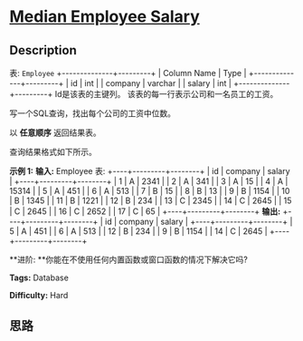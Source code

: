 # [Median Employee Salary][title]

## Description

表: `Employee`
            +--------------+---------+    | Column Name  | Type    |    +--------------+---------+    | id           | int     |    | company      | varchar |    | salary       | int     |    +--------------+---------+    Id是该表的主键列。    该表的每一行表示公司和一名员工的工资。    



写一个SQL查询，找出每个公司的工资中位数。

以 **任意顺序** 返回结果表。

查询结果格式如下所示。



**示例 1:**
            **输入:**     Employee 表:    +----+---------+--------+    | id | company | salary |    +----+---------+--------+    | 1  | A       | 2341   |    | 2  | A       | 341    |    | 3  | A       | 15     |    | 4  | A       | 15314  |    | 5  | A       | 451    |    | 6  | A       | 513    |    | 7  | B       | 15     |    | 8  | B       | 13     |    | 9  | B       | 1154   |    | 10 | B       | 1345   |    | 11 | B       | 1221   |    | 12 | B       | 234    |    | 13 | C       | 2345   |    | 14 | C       | 2645   |    | 15 | C       | 2645   |    | 16 | C       | 2652   |    | 17 | C       | 65     |    +----+---------+--------+    **输出:**     +----+---------+--------+    | id | company | salary |    +----+---------+--------+    | 5  | A       | 451    |    | 6  | A       | 513    |    | 12 | B       | 234    |    | 9  | B       | 1154   |    | 14 | C       | 2645   |    +----+---------+--------+    



**进阶:  **你能在不使用任何内置函数或窗口函数的情况下解决它吗?


**Tags:** Database

**Difficulty:** Hard

## 思路

[title]: https://leetcode-cn.com/problems/median-employee-salary
